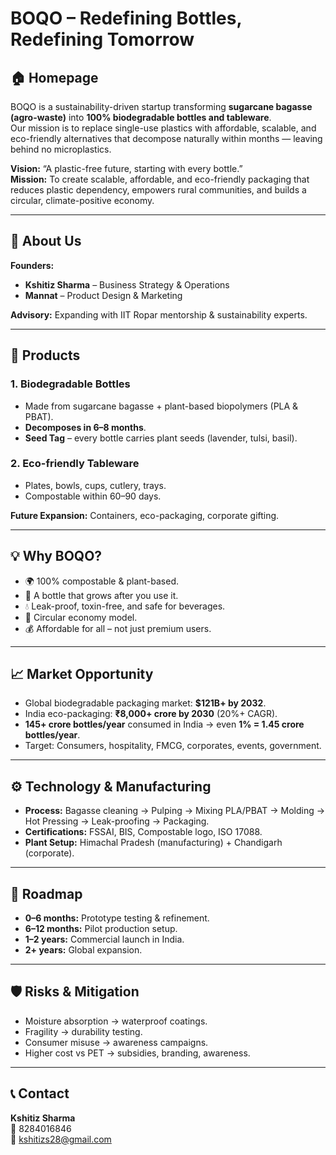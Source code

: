 # BOQO – Redefining Bottles, Redefining Tomorrow

## 🏠 Homepage
BOQO is a sustainability-driven startup transforming **sugarcane bagasse (agro-waste)** into **100% biodegradable bottles and tableware**.  
Our mission is to replace single-use plastics with affordable, scalable, and eco-friendly alternatives that decompose naturally within months — leaving behind no microplastics.

**Vision:** “A plastic-free future, starting with every bottle.”  
**Mission:** To create scalable, affordable, and eco-friendly packaging that reduces plastic dependency, empowers rural communities, and builds a circular, climate-positive economy.

---

## 👥 About Us
**Founders:**  
- **Kshitiz Sharma** – Business Strategy & Operations  
- **Mannat** – Product Design & Marketing  

**Advisory:** Expanding with IIT Ropar mentorship & sustainability experts.  

---

## 🌱 Products
### 1. Biodegradable Bottles  
- Made from sugarcane bagasse + plant-based biopolymers (PLA & PBAT).  
- **Decomposes in 6–8 months**.  
- **Seed Tag** – every bottle carries plant seeds (lavender, tulsi, basil).  

### 2. Eco-friendly Tableware  
- Plates, bowls, cups, cutlery, trays.  
- Compostable within 60–90 days.  

**Future Expansion:** Containers, eco-packaging, corporate gifting.  

---

## 💡 Why BOQO?
- 🌍 100% compostable & plant-based.  
- 🌱 A bottle that grows after you use it.  
- 💧 Leak-proof, toxin-free, and safe for beverages.  
- 🔄 Circular economy model.  
- 💰 Affordable for all – not just premium users.  

---

## 📈 Market Opportunity
- Global biodegradable packaging market: **$121B+ by 2032**.  
- India eco-packaging: **₹8,000+ crore by 2030** (20%+ CAGR).  
- **145+ crore bottles/year** consumed in India → even **1% = 1.45 crore bottles/year**.  
- Target: Consumers, hospitality, FMCG, corporates, events, government.  

---

## ⚙️ Technology & Manufacturing
- **Process:** Bagasse cleaning → Pulping → Mixing PLA/PBAT → Molding → Hot Pressing → Leak-proofing → Packaging.  
- **Certifications:** FSSAI, BIS, Compostable logo, ISO 17088.  
- **Plant Setup:** Himachal Pradesh (manufacturing) + Chandigarh (corporate).  

---

## 🚀 Roadmap
- **0–6 months:** Prototype testing & refinement.  
- **6–12 months:** Pilot production setup.  
- **1–2 years:** Commercial launch in India.  
- **2+ years:** Global expansion.  

---

## 🛡️ Risks & Mitigation
- Moisture absorption → waterproof coatings.  
- Fragility → durability testing.  
- Consumer misuse → awareness campaigns.  
- Higher cost vs PET → subsidies, branding, awareness.  

---

## 📞 Contact
**Kshitiz Sharma**  
📱 8284016846  
📩 kshitizs28@gmail.com  
